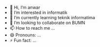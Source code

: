 - 👋 Hi, I’m anwar
- 👀 I’m interested in informatik
- 🌱 I’m currently learning teknik informatima
- 💞️ I’m looking to collaborate on BUMN
- 📫 How to reach me ...
- 😄 Pronouns: ...
- ⚡ Fun fact: ...

<!---
241224/241224 is a ✨ special ✨ repository because its `README.md` (this file) appears on your GitHub profile.
You can click the Preview link to take a look at your changes.
--->
